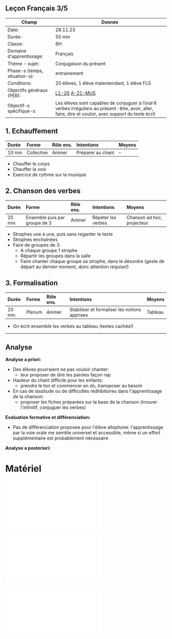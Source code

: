 ## Leçon Français 3/5

| Champ                         | Donnée |
|-------------------------------|---|
| Date:                         | 28.11.23 |
| Durée:                        | 50 min |
| Classe:                       | 6H |
| Domaine d'apprentissage:      | Français |
| Thème - sujet:                | Conjugaison du présent |
| Phase-s (temps, situation-s): | entrainement|
| Conditions:                   | 20 élèves, 1 élève malentendant, 1 élève FLS |
| Objectifs généraux (PER):     | [L1-26](L1-26.md) [A-21-MUS](A-21-MUS.md)|
| Objectif-s spécifique-s:      | Les élèves sont capables de conjuguer à l’oral 6 verbes irréguliers au présent : être, avoir, aller, faire, dire et vouloir, avec support du texte écrit |

## 1. Echauffement

| Durée | Forme | Rôle ens. | Intentions | Moyens |
|:----- |:----- |:--------- |:---------- |:------ |
| 10 min | Collective | Animer | Préparer au chant | – |

- Chauffer le corps
- Chauffer la voix
- Exercice de rythme sur la musique

## 2. Chanson des verbes

| Durée | Forme | Rôle ens. | Intentions | Moyens |
|:----- |:----- |:--------- |:---------- |:------ |
| 25 min | Ensemble puis par groupe de 3 | Animer | Répéter les verbes | Chanson ad hoc, projecteur |

- Strophes une à une, puis sans regarder le texte
- Strophes enchaînées
- Faire de groupes de 3:
	- A chaque groupe 1 strophe
	- Répartir les groupes dans la salle
	- Faire chanter chaque groupe sa strophe, dans le désordre (geste de départ au dernier moment, donc attention requise!)

## 3. Formalisation

| Durée | Forme | Rôle ens. | Intentions | Moyens |
|:----- |:----- |:--------- |:---------- |:------ |
| 10 min | Plenum | Animer | Stabiliser et formaliser les notions apprises | Tableau |

- On écrit ensemble les verbes au tableau (textes cachés!)

---
## Analyse

**Analyse a priori:**

- Des élèves pourraient ne pas vouloir chanter:
	- leur proposer de dire les paroles façon rap
- Hauteur du chant difficile pour les enfants:
	- prendre le ton et commencer en do, transposer au besoin
- En cas de lassitude ou de difficultés rédhibitoires dans l'apprentissage de la chanson:
	- proposer les fiches préparées sur la base de la chanson (trouver l'infinitif, conjuguer les verbes)


**Evaluation formative et différenciation:**

- Pas de différenciation proposée pour l'élève allophone: l'apprentissage par la voie orale me semble universel et accessible, même si un effort supplémentaire est probablement nécessaire


**Analyse a posteriori:**


# Matériel

![](chanson_verbes_irréguliers.pdf)

![](IAM_manuel_present2.pdf)

![](IAM_present2_verbes_irreguliers%202.pdf)
